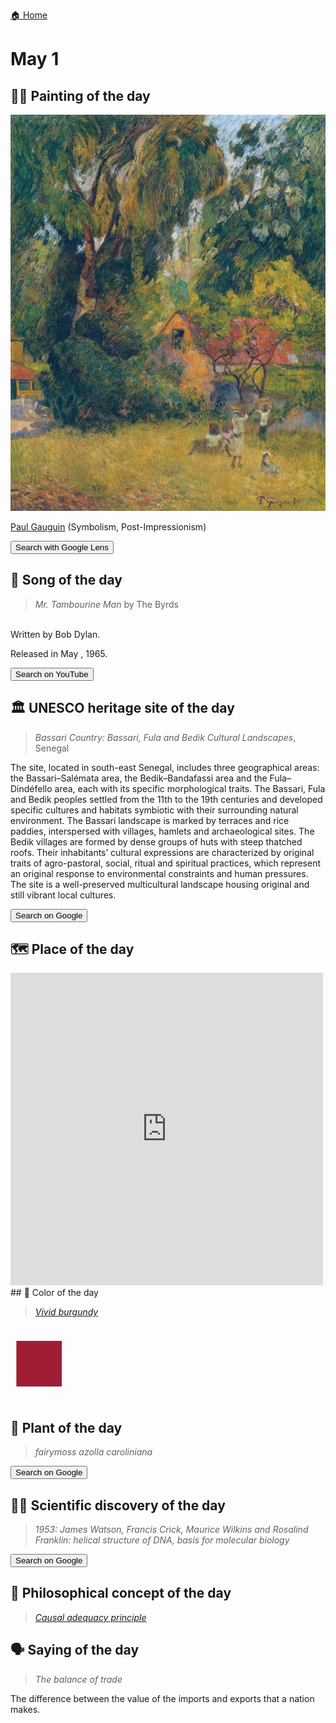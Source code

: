 
[🏠 Home](../../index.md)

# May 1

## 🧑‍🎨 Painting of the day

<img width="600" src="../img/Paul_Gauguin_8.jpg">

[Paul Gauguin](http://en.wikipedia.org/wiki/Paul_Gauguin) (Symbolism, Post-Impressionism)

<button class="btn btn-success"
onclick=" window.open('https://lens.google.com/uploadbyurl?url=https://iretes.github.io/one-a-day/data/img/Paul_Gauguin_8.jpg','_blank')">
Search with Google Lens
</button>

## 🎼 Song of the day

> *Mr. Tambourine Man*
by The Byrds

<br />Written by Bob Dylan.

Released in May , 1965.

<button class="btn btn-success"
onclick=" window.open('http://www.youtube.com/search?q=Mr. Tambourine Man by The Byrds','_blank')">
Search on YouTube
</button>

## 🏛️ UNESCO heritage site of the day

> *Bassari Country: Bassari, Fula and Bedik Cultural Landscapes*, Senegal

<p>The site, located in south-east Senegal, includes three geographical areas: the Bassari–Salémata area, the Bedik–Bandafassi area and the Fula–Dindéfello area, each with its specific morphological traits. The Bassari, Fula and Bedik peoples settled from the 11th to the 19th centuries and developed specific cultures and habitats symbiotic with their surrounding natural environment. The Bassari landscape is marked by terraces and rice paddies, interspersed with villages, hamlets and archaeological sites. The Bedik villages are formed by dense groups of huts with steep thatched roofs. Their inhabitants’ cultural expressions are characterized by original traits of agro-pastoral, social, ritual and spiritual practices, which represent an original response to environmental constraints and human pressures. The site is a well-preserved multicultural landscape housing original and still vibrant local cultures.</p>

<button class="btn btn-success"
onclick=" window.open('http://www.google.com/search?q=Bassari Country: Bassari, Fula and Bedik Cultural Landscapes','_blank')">
Search on Google
</button>

## 🗺️ Place of the day

<iframe
src="https://www.mapcrunch.com"
name="mapcrunch"
width="500"
height="500"
allowTransparency="true"
scrolling="no"
frameborder="0"
>
</iframe>
## 🎨 Color of the day

> *[Vivid burgundy](https://en.wikipedia.org/wiki/Burgundy_(color)#Vivid_burgundy)*

<div style="color:#9F1D35; font-size: 100px;">&#9632;</div>

## 🌿 Plant of the day

> *fairymoss azolla caroliniana*

<button class="btn btn-success"
onclick=" window.open('http://www.google.com/search?q=fairymoss azolla caroliniana','_blank')">
Search on Google
</button>

## 🧑‍🔬 Scientific discovery of the day

> *1953: James Watson, Francis Crick, Maurice Wilkins and Rosalind Franklin: helical structure of DNA, basis for molecular biology*

<button class="btn btn-success"
onclick=" window.open('http://www.google.com/search?q=1953: James Watson, Francis Crick, Maurice Wilkins and Rosalind Franklin: helical structure of DNA, basis for molecular biology','_blank')"> 
Search on Google
</button>

## 💭 Philosophical concept of the day

> *[Causal adequacy principle](https://en.wikipedia.org/wiki/Causal_adequacy_principle)*

## 🗣️ Saying of the day

> *The balance of trade*

The
difference between the value of the imports and exports that a nation makes.
